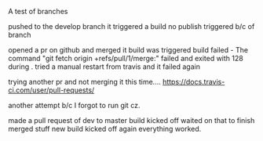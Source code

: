 A test of branches

pushed to the develop branch
it triggered a build
no publish triggered b/c of branch

opened a pr on github and merged it
build was triggered
build failed - The command "git fetch origin +refs/pull/1/merge:" failed and exited with 128 during .
tried a manual restart from travis and it failed again

trying another pr and not merging it this time....
https://docs.travis-ci.com/user/pull-requests/

another attempt b/c I forgot to run git cz.

made a pull request of dev to master
build kicked off
waited on that to finish
merged stuff
new build kicked off again
everything worked.